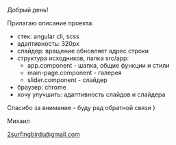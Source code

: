 Добрый день!

Прилагаю описание проекта:

  - стек: angular cli, scss
  - адаптивность: 320px
  - слайдер: вращение обновляет aдрес строки
  - структура исходников, папка src/app:
      - app.component - шапка, общие функции и стили
      - main-page.component - галерея
      - slider.component - слайдер
  - браузер: chrome
  - хочу улучшить: адаптивность слайдов и слайдера
  
  Спасибо за внимание - буду рад обратной связи )
  
  Михаил
  
  2surfingbirds@gmail.com
